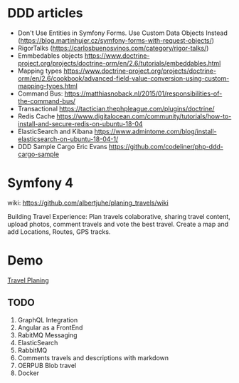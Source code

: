 # DDD articles
* Don't Use Entities in Symfony Forms. Use Custom Data Objects Instead (https://blog.martinhujer.cz/symfony-forms-with-request-objects/)
* RigorTalks (https://carlosbuenosvinos.com/category/rigor-talks/)
* Emmbedables objects https://www.doctrine-project.org/projects/doctrine-orm/en/2.6/tutorials/embeddables.html
* Mapping types https://www.doctrine-project.org/projects/doctrine-orm/en/2.6/cookbook/advanced-field-value-conversion-using-custom-mapping-types.html
* Command Bus: https://matthiasnoback.nl/2015/01/responsibilities-of-the-command-bus/
* Transactional https://tactician.thephpleague.com/plugins/doctrine/
* Redis Cache https://www.digitalocean.com/community/tutorials/how-to-install-and-secure-redis-on-ubuntu-18-04
* ElasticSearch and Kibana https://www.admintome.com/blog/install-elasticsearch-on-ubuntu-18-04-1/
* DDD Sample Cargo Eric Evans https://github.com/codeliner/php-ddd-cargo-sample

# Symfony 4

wiki: https://github.com/albertjuhe/planing_travels/wiki

Building Travel Experience: Plan travels colaborative, sharing travel content, upload photos, comment travels and vote the best travel.
Create a map and add Locations, Routes, GPS tracks.

# Demo
[Travel Planing](http://35.167.24.186/travelexperience/web/app.php/)

## TODO
1) GraphQL Integration
1) Angular as a FrontEnd
1) RabitMQ Messaging
1) ElasticSearch
1) RabbitMQ
1) Comments travels and descriptions with markdown
1) OERPUB Blob travel
1) Docker




